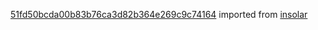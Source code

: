 [51fd50bcda00b83b76ca3d82b364e269c9c74164](https://github.com/insolar/insolar/commit/51fd50bcda00b83b76ca3d82b364e269c9c74164) imported from [insolar](https://github.com/insolar/insolar)
